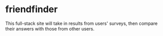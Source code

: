 # friendfinder
This full-stack site will take in results from users' surveys, then compare their answers with those from other users.
